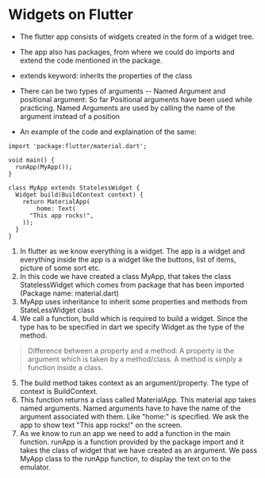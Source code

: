# Widgets on Flutter

- The flutter app consists of widgets created in the form of a widget tree. 

- The app also has packages, from where we could do imports and extend the code mentioned in the package.

- extends keyword: inherits the properties of the class
- There can be two types of arguments
-- Named Argument and positional argument:  So far Positional arguments have been used while practicing. Named Arguments are used by calling the name of the argument instead of a position  


- An example of the code and explaination of the same:


```
import 'package:flutter/material.dart';

void main() {
  runApp(MyApp());
}

class MyApp extends StatelessWidget {
  Widget build(BuildContext context) {
    return MaterialApp(
        home: Text(
      "This app rocks!",
    ));
  }
}

```
1. In flutter as we know everything is a widget. The app is a widget and everything inside the app is a widget like the buttons, list of items, picture of some sort etc. 
2. In this code we have created a class MyApp, that takes the class StatelessWidget which comes from package that has been imported (Package name: material.dart)
3. MyApp uses inheritance to inherit some properties and methods from StateLessWidget class
4. We call a function, build which is required to build a widget. Since the type has to be specified in dart we specify Widget as the type of the method. 
> Difference between a property and a method: A property is the argument which is taken by a method/class. A method is simply a function inside a class.
5. The build method takes context as an argument/property. The type of context is BuildContext.
6. This function returns a class called MaterialApp. This material app takes named arguments. Named arguments have to have the name of the argument associated with them. Like "home:" is specified. We ask the app to show text "This app rocks!" on the screen.
7. As we know to run an app we need to add a function in the main function. runApp is a function provided by the package import and it takes the class of widget that we have created as an argument. We pass MyApp class to the runApp function, to display the text on to the emulator.


